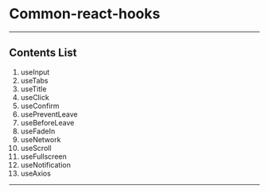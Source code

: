 # Common-react-hooks
--------
## Contents List
1. useInput
2. useTabs
3. useTitle
4. useClick
5. useConfirm
6. usePreventLeave
7. useBeforeLeave
8. useFadeIn
9. useNetwork
10. useScroll
11. useFullscreen
12. useNotification
13. useAxios
-------
